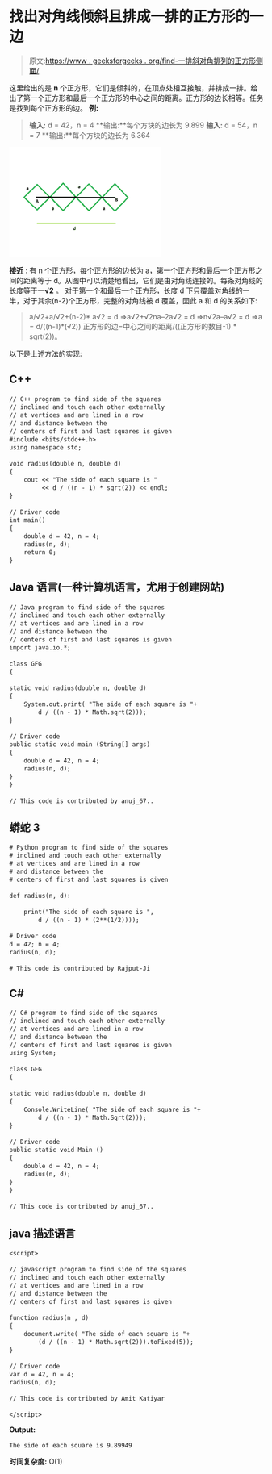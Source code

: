 # 找出对角线倾斜且排成一排的正方形的一边

> 原文:[https://www . geeksforgeeks . org/find-一排斜对角排列的正方形侧面/](https://www.geeksforgeeks.org/find-the-side-of-the-squares-which-are-inclined-diagonally-and-lined-in-a-row/)

这里给出的是 **n** 个正方形，它们是倾斜的，在顶点处相互接触，并排成一排。给出了第一个正方形和最后一个正方形的中心之间的距离。正方形的边长相等。任务是找到每个正方形的边。
**例:**

> **输入:** d = 42，n = 4
> **输出:**每个方块的边长为 9.899
> **输入:** d = 54，n = 7
> **输出:**每个方块的边长为 6.364

![](img/cd1014b506522ad06b6f95c58d1ac960.png)

**接近** :
有 n 个正方形，每个正方形的边长为 a，第一个正方形和最后一个正方形之间的距离等于 d。从图中可以清楚地看出，它们是由对角线连接的。每条对角线的长度等于**一√2** 。
对于第一个和最后一个正方形，长度 d 下只覆盖对角线的一半，对于其余(n-2)个正方形，完整的对角线被 d 覆盖，因此 a 和 d 的关系如下:

> a/√2+a/√2+(n-2)* a√2 = d
> =>a√2+√2na–2a√2 = d
> =>n√2a–a√2 = d
> =>a = d/((n-1)*(√2))
> 正方形的边=中心之间的距离/((正方形的数目-1) * sqrt(2))。

以下是上述方法的实现:

## C++

```
// C++ program to find side of the squares
// inclined and touch each other externally
// at vertices and are lined in a row
// and distance between the
// centers of first and last squares is given
#include <bits/stdc++.h>
using namespace std;

void radius(double n, double d)
{
    cout << "The side of each square is "
         << d / ((n - 1) * sqrt(2)) << endl;
}

// Driver code
int main()
{
    double d = 42, n = 4;
    radius(n, d);
    return 0;
}
```

## Java 语言(一种计算机语言，尤用于创建网站)

```
// Java program to find side of the squares
// inclined and touch each other externally
// at vertices and are lined in a row
// and distance between the
// centers of first and last squares is given
import java.io.*;

class GFG
{

static void radius(double n, double d)
{
    System.out.print( "The side of each square is "+
        d / ((n - 1) * Math.sqrt(2)));
}

// Driver code
public static void main (String[] args)
{
    double d = 42, n = 4;
    radius(n, d);
}
}

// This code is contributed by anuj_67..
```

## 蟒蛇 3

```
# Python program to find side of the squares
# inclined and touch each other externally
# at vertices and are lined in a row
# and distance between the
# centers of first and last squares is given

def radius(n, d):

    print("The side of each square is ",
        d / ((n - 1) * (2**(1/2))));

# Driver code
d = 42; n = 4;
radius(n, d);

# This code is contributed by Rajput-Ji
```

## C#

```
// C# program to find side of the squares
// inclined and touch each other externally
// at vertices and are lined in a row
// and distance between the
// centers of first and last squares is given
using System;

class GFG
{

static void radius(double n, double d)
{
    Console.WriteLine( "The side of each square is "+
        d / ((n - 1) * Math.Sqrt(2)));
}

// Driver code
public static void Main ()
{
    double d = 42, n = 4;
    radius(n, d);
}
}

// This code is contributed by anuj_67..
```

## java 描述语言

```
<script>

// javascript program to find side of the squares
// inclined and touch each other externally
// at vertices and are lined in a row
// and distance between the
// centers of first and last squares is given

function radius(n , d)
{
    document.write( "The side of each square is "+
        (d / ((n - 1) * Math.sqrt(2))).toFixed(5));
}

// Driver code
var d = 42, n = 4;
radius(n, d);

// This code is contributed by Amit Katiyar

</script>
```

**Output:** 

```
The side of each square is 9.89949
```

**时间复杂度:** O(1)